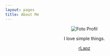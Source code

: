 ```yaml
---
layout: pages
title: About Me
---
```

<p align="center">
  <img src="https://raw.githubusercontent.com/rlapz/rlapz.github.io/master/img/profile.png" alt="Foto Profil"/>
</p>

<p align="center">I love simple things.</p>
<p align="center"><a href=https://t.me/rLapz>rLapz</a></p>
